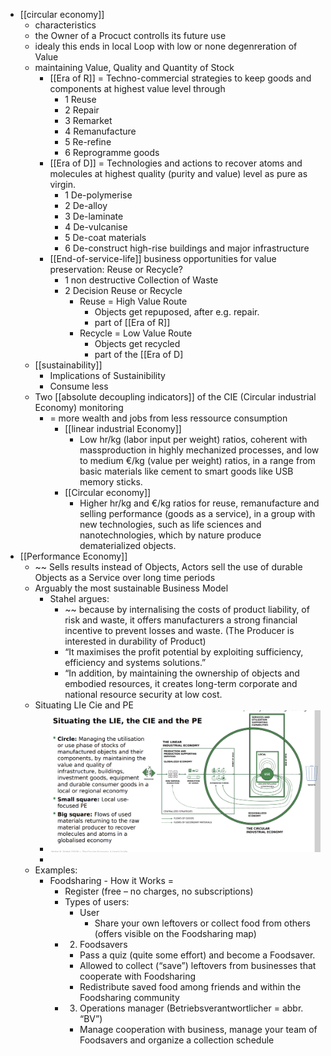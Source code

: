 - [[circular economy]]
	- characteristics
	- the Owner of a Procuct controlls its future use
	- idealy this ends in local Loop with low or none degenreration of Value
	- maintaining Value, Quality and Quantity of Stock
		- [[Era of R]] = Techno-commercial strategies to 
		  keep goods and components at 
		  highest value level through
			- 1 Reuse
			- 2 Repair
			- 3 Remarket
			- 4 Remanufacture
			- 5 Re-refine
			- 6 Reprogramme goods
		- [[Era of D]] = Technologies and actions to 
		  recover atoms and molecules at 
		  highest quality (purity and value) 
		  level as pure as virgin.
			- 1 De-polymerise
			- 2 De-alloy
			- 3 De-laminate
			- 4 De-vulcanise
			- 5 De-coat materials
			- 6 De-construct high-rise buildings 
			  and major infrastructure
		- [[End-of-service-life]] business opportunities for value   
		    preservation: Reuse or Recycle?
			- 1 non destructive Collection of Waste
			- 2 Decision Reuse or Recycle
				- Reuse = High Value Route
					- Objects get repuposed, after e.g. repair.
					- part of [[Era of R]]
				- Recycle = Low Value Route
					- Objects get recycled
					- part of the [[Era of D]
	- [[sustainability]]
		- Implications of Sustainibility
		- Consume less
	- Two [[absolute decoupling indicators]] of the CIE (Circular industrial Economy) monitoring
		- = more wealth and jobs from less ressource consumption
			- [[linear industrial Economy]]
				- Low hr/kg (labor input per weight) ratios, coherent with massproduction in highly mechanized processes, and low to medium €/kg (value per weight) ratios, in a range from 
				  basic materials like cement to smart goods like USB memory sticks.
			- [[Circular economy]]
				- Higher hr/kg and €/kg ratios for reuse, remanufacture and 
				  selling performance (goods as a service), in a group with new technologies, such as 
				  life sciences and nanotechnologies, which by nature produce dematerialized objects.
- [[Performance Economy]]
	- ~~ Sells results instead of Objects, Actors sell the use of durable Objects as a Service over long time periods
	- Arguably the most sustainable Business Model
		- Stahel argues:
			- ~~ because by internalising the costs of product liability, of 
			  risk and waste, it offers manufacturers a strong financial incentive to prevent losses and waste. (The Producer is interested in durability of Product)
			- “It maximises the profit potential by exploiting sufficiency, efficiency and systems solutions.”
			- “In addition, by maintaining the ownership of objects and embodied resources, it creates long-term corporate and national resource security at low cost.
	- Situating LIe Cie and PE
		- ![image.png](../assets/image_1658487921532_0.png)
		-
	- Examples:
		- Foodsharing - How it Works =
			- Register (free – no charges, no subscriptions)
			- Types of users:
				- User
					- Share your own leftovers or collect food from others (offers visible on the Foodsharing 
					  map)
			- 2. Foodsavers
				- Pass a quiz (quite some effort) and become a Foodsaver.
				- Allowed to collect (“save”) leftovers from businesses that cooperate with Foodsharing
				- Redistribute saved food among friends and within the Foodsharing community
			- 3. Operations manager (Betriebsverantwortlicher = abbr. “BV”)
				- Manage cooperation with business, manage your team of Foodsavers and organize a 
				  collection schedule